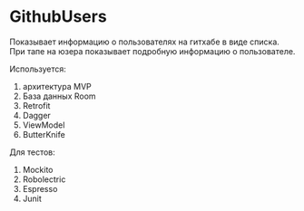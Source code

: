 # GithubUsers
Показывает информацию о пользователях на гитхабе в виде списка. При тапе на юзера показывает подробную информацию о пользователе. 

Используется:
1) архитектура MVP
2) База данных Room
3) Retrofit
4) Dagger
5) ViewModel
6) ButterKnife

Для тестов:
1) Mockito
2) Robolectric
3) Espresso
4) Junit
